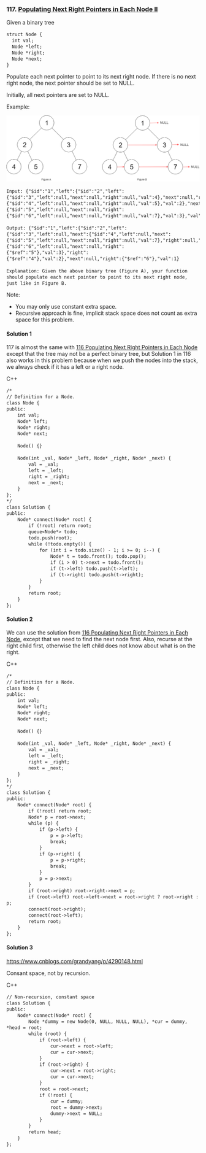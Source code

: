 ### 117\. [Populating Next Right Pointers in Each Node II](https://leetcode.com/problems/populating-next-right-pointers-in-each-node-ii/)

Given a binary tree
```
struct Node {
  int val;
  Node *left;
  Node *right;
  Node *next;
}
```
Populate each next pointer to point to its next right node. If there is no next right node, the next pointer should be set to NULL.

Initially, all next pointers are set to NULL.

Example:

![alt text](117_sample.png?raw=true)

```
Input: {"$id":"1","left":{"$id":"2","left":{"$id":"3","left":null,"next":null,"right":null,"val":4},"next":null,"right":{"$id":"4","left":null,"next":null,"right":null,"val":5},"val":2},"next":null,"right":{"$id":"5","left":null,"next":null,"right":{"$id":"6","left":null,"next":null,"right":null,"val":7},"val":3},"val":1}

Output: {"$id":"1","left":{"$id":"2","left":{"$id":"3","left":null,"next":{"$id":"4","left":null,"next":{"$id":"5","left":null,"next":null,"right":null,"val":7},"right":null,"val":5},"right":null,"val":4},"next":{"$id":"6","left":null,"next":null,"right":{"$ref":"5"},"val":3},"right":{"$ref":"4"},"val":2},"next":null,"right":{"$ref":"6"},"val":1}

Explanation: Given the above binary tree (Figure A), your function should populate each next pointer to point to its next right node, just like in Figure B.
```

Note:

* You may only use constant extra space.
* Recursive approach is fine, implicit stack space does not count as extra space for this problem.

#### Solution 1

117 is almost the same with [116 Populating Next Right Pointers in Each Node](https://leetcode.com/problems/populating-next-right-pointers-in-each-node/) except that the
tree may not be a perfect binary tree, but Solution 1 in 116 also works in this problem because when we
push the nodes into the stack, we always check if it has a left or a right node.

C++

```
/*
// Definition for a Node.
class Node {
public:
    int val;
    Node* left;
    Node* right;
    Node* next;

    Node() {}

    Node(int _val, Node* _left, Node* _right, Node* _next) {
        val = _val;
        left = _left;
        right = _right;
        next = _next;
    }
};
*/
class Solution {
public:
    Node* connect(Node* root) {
        if (!root) return root;
        queue<Node*> todo;
        todo.push(root);
        while (!todo.empty()) {
            for (int i = todo.size() - 1; i >= 0; i--) {
                Node* t = todo.front(); todo.pop();
                if (i > 0) t->next = todo.front();
                if (t->left) todo.push(t->left);
                if (t->right) todo.push(t->right);    
            }
        }
        return root;
    }
};
```

#### Solution 2

We can use the solution from [116 Populating Next Right Pointers in Each Node](116_connect.md),
except that we need to find the next node first. Also, recurse at the right child first,
otherwise the left child does not know about what is on the right.

C++

```
/*
// Definition for a Node.
class Node {
public:
    int val;
    Node* left;
    Node* right;
    Node* next;

    Node() {}

    Node(int _val, Node* _left, Node* _right, Node* _next) {
        val = _val;
        left = _left;
        right = _right;
        next = _next;
    }
};
*/
class Solution {
public:
    Node* connect(Node* root) {
        if (!root) return root;
        Node* p = root->next;
        while (p) {
            if (p->left) {
                p = p->left;
                break;
            }
            if (p->right) {
                p = p->right;
                break;
            }
            p = p->next;
        }
        if (root->right) root->right->next = p;
        if (root->left) root->left->next = root->right ? root->right : p;
        connect(root->right);
        connect(root->left);
        return root;
    }
};
```

#### Solution 3

https://www.cnblogs.com/grandyang/p/4290148.html

Consant space, not by recursion.

C++

```
// Non-recursion, constant space
class Solution {
public:
    Node* connect(Node* root) {
        Node *dummy = new Node(0, NULL, NULL, NULL), *cur = dummy, *head = root;
        while (root) {
            if (root->left) {
                cur->next = root->left;
                cur = cur->next;
            }
            if (root->right) {
                cur->next = root->right;
                cur = cur->next;
            }
            root = root->next;
            if (!root) {
                cur = dummy;
                root = dummy->next;
                dummy->next = NULL;
            }
        }
        return head;
    }
};
```
